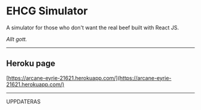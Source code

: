 # EHCG Simulator

A simulator for those who don't want the real beef built with React JS.

_Allt gott._

---
## Heroku page
[https://arcane-eyrie-21621.herokuapp.com/](https://arcane-eyrie-21621.herokuapp.com/)

---
 UPPDATERAS